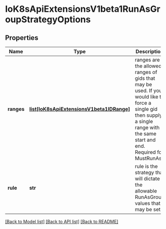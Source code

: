 # IoK8sApiExtensionsV1beta1RunAsGroupStrategyOptions

## Properties
Name | Type | Description | Notes
------------ | ------------- | ------------- | -------------
**ranges** | [**list[IoK8sApiExtensionsV1beta1IDRange]**](IoK8sApiExtensionsV1beta1IDRange.md) | ranges are the allowed ranges of gids that may be used. If you would like to force a single gid then supply a single range with the same start and end. Required for MustRunAs. | [optional] 
**rule** | **str** | rule is the strategy that will dictate the allowable RunAsGroup values that may be set. | 

[[Back to Model list]](../README.md#documentation-for-models) [[Back to API list]](../README.md#documentation-for-api-endpoints) [[Back to README]](../README.md)

